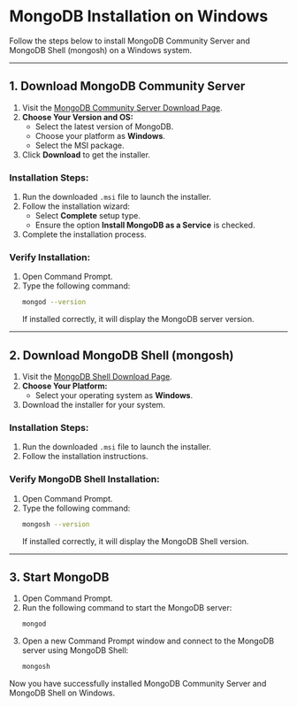 # MongoDB Installation on Windows

Follow the steps below to install MongoDB Community Server and MongoDB Shell (mongosh) on a Windows system.

---

## **1. Download MongoDB Community Server**

1. Visit the [MongoDB Community Server Download Page](https://www.mongodb.com/try/download/community).
2. **Choose Your Version and OS:**
   - Select the latest version of MongoDB.
   - Choose your platform as **Windows**.
   - Select the MSI package.
3. Click **Download** to get the installer.

### **Installation Steps:**

1. Run the downloaded `.msi` file to launch the installer.
2. Follow the installation wizard:
   - Select **Complete** setup type.
   - Ensure the option **Install MongoDB as a Service** is checked.
3. Complete the installation process.

### **Verify Installation:**

1. Open Command Prompt.
2. Type the following command:
   ```bash
   mongod --version
   ```
   If installed correctly, it will display the MongoDB server version.

---

## **2. Download MongoDB Shell (mongosh)**

1. Visit the [MongoDB Shell Download Page](https://www.mongodb.com/try/download/shell).
2. **Choose Your Platform:**
   - Select your operating system as **Windows**.
3. Download the installer for your system.

### **Installation Steps:**

1. Run the downloaded `.msi` file to launch the installer.
2. Follow the installation instructions.

### **Verify MongoDB Shell Installation:**

1. Open Command Prompt.
2. Type the following command:
   ```bash
   mongosh --version
   ```
   If installed correctly, it will display the MongoDB Shell version.

---

## **3. Start MongoDB**

1. Open Command Prompt.
2. Run the following command to start the MongoDB server:
   ```bash
   mongod
   ```
3. Open a new Command Prompt window and connect to the MongoDB server using MongoDB Shell:
   ```bash
   mongosh
   ```

Now you have successfully installed MongoDB Community Server and MongoDB Shell on Windows.
